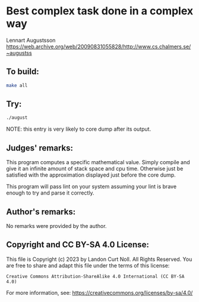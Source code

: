 # Best complex task done in a complex way

Lennart Augustsson   
<https://web.archive.org/web/20090831055828/http://www.cs.chalmers.se/~augustss>

## To build:

```sh
make all
```

## Try:

```sh
./august
```


NOTE: this entry is very likely to core dump after its output.

## Judges' remarks:

This program computes a specific mathematical value.  Simply compile
and give it an infinite amount of stack space and cpu time.  Otherwise
just be satisfied with the approximation displayed just before the core
dump.

This program will pass lint on your system assuming your lint is brave
enough to try and parse it correctly.

## Author's remarks:

No remarks were provided by the author.

## Copyright and CC BY-SA 4.0 License:

This file is Copyright (c) 2023 by Landon Curt Noll.  All Rights Reserved.
You are free to share and adapt this file under the terms of this license:

    Creative Commons Attribution-ShareAlike 4.0 International (CC BY-SA 4.0)

For more information, see: https://creativecommons.org/licenses/by-sa/4.0/
